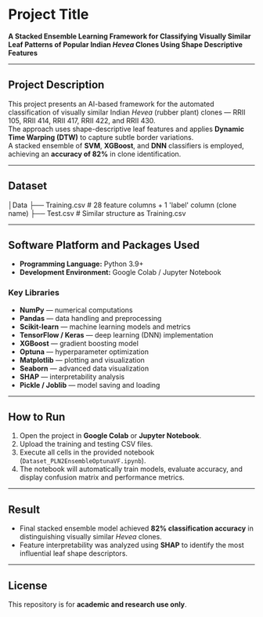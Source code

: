 # **Project Title**
**A Stacked Ensemble Learning Framework for Classifying Visually Similar Leaf Patterns of Popular Indian *Hevea* Clones Using Shape Descriptive Features**

---

## **Project Description**
This project presents an AI-based framework for the automated classification of visually similar Indian *Hevea* (rubber plant) clones — RRII 105, RRII 414, RRII 417, RRII 422, and RRII 430.  
The approach uses shape-descriptive leaf features and applies **Dynamic Time Warping (DTW)** to capture subtle border variations.  
A stacked ensemble of **SVM**, **XGBoost**, and **DNN** classifiers is employed, achieving an **accuracy of 82%** in clone identification.

---

## **Dataset**
│Data
├── Training.csv # 28 feature columns + 1 'label' column (clone name)
├── Test.csv # Similar structure as Training.csv

---

## **Software Platform and Packages Used**

- **Programming Language:** Python 3.9+  
- **Development Environment:** Google Colab / Jupyter Notebook  

### **Key Libraries**
- **NumPy** — numerical computations  
- **Pandas** — data handling and preprocessing  
- **Scikit-learn** — machine learning models and metrics  
- **TensorFlow / Keras** — deep learning (DNN) implementation  
- **XGBoost** — gradient boosting model  
- **Optuna** — hyperparameter optimization  
- **Matplotlib** — plotting and visualization  
- **Seaborn** — advanced data visualization  
- **SHAP** — interpretability analysis  
- **Pickle / Joblib** — model saving and loading  

---

## **How to Run**
1. Open the project in **Google Colab** or **Jupyter Notebook**.  
2. Upload the training and testing CSV files.  
3. Execute all cells in the provided notebook (`Dataset_PLN2EnsembleOptunaVF.ipynb`).  
4. The notebook will automatically train models, evaluate accuracy, and display confusion matrix and performance metrics.  

---

## **Result**
- Final stacked ensemble model achieved **82% classification accuracy** in distinguishing visually similar *Hevea* clones.  
- Feature interpretability was analyzed using **SHAP** to identify the most influential leaf shape descriptors.

---

## **License**
This repository is for **academic and research use only**.
